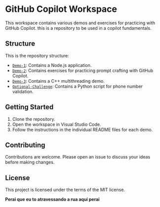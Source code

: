 <!--  could you help me to generate a readme file below, based on the context from this workspace -->
# GitHub Copilot Workspace

This workspace contains various demos and exercises for practicing with GitHub Copilot. this is a repository to be used in a copilot fundamentals.

## Structure

This is the repository structure:

- [`Demo-1`](Demo-1/copilot-node-js/README.md): Contains a Node.js application.
- [`Demo-2`](Demo-2/copilot-prompt-crafting/README.md): Contains exercises for practicing prompt crafting with GitHub Copilot.
- [`Demo-3`](Demo-3/copilot-demo-c++/README.md): Contains a C++ multithreading demo.
- [`Optional-Challenge`](Optional-Challenge/phoneNumberValidator.py): Contains a Python script for phone number validation.

## Getting Started

1. Clone the repository.
2. Open the workspace in Visual Studio Code.
3. Follow the instructions in the individual README files for each demo.

## Contributing

Contributions are welcome. Please open an issue to discuss your ideas before making changes.

## License

This project is licensed under the terms of the MIT license.


**Perai que eu to atravessando a rua aqui perai**
